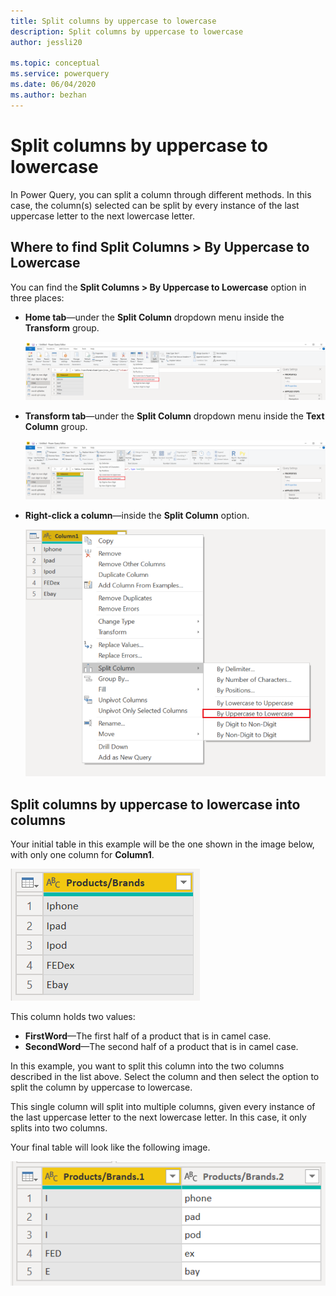 ```yaml
---
title: Split columns by uppercase to lowercase
description: Split columns by uppercase to lowercase
author: jessli20

ms.topic: conceptual
ms.service: powerquery
ms.date: 06/04/2020
ms.author: bezhan
---
```


# Split columns by uppercase to lowercase

In Power Query, you can split a column through different methods.
In this case, the column(s) selected can be split by every instance of the last uppercase letter to the next lowercase letter.

## Where to find Split Columns > By Uppercase to Lowercase

You can find the **Split Columns > By Uppercase to Lowercase** option in three places:

* **Home tab**&mdash;under the **Split Column** dropdown menu inside the **Transform** group.

   ![Image shows By Uppercase to Lowercase under the Home tab.](images/sc-home-ul.png)

* **Transform tab**&mdash;under the **Split Column** dropdown menu inside the **Text Column** group.

   ![Image shows By Uppercase to Lowercase under the Transform tab.](images/sc-transform-ul.png)

* **Right-click a column**&mdash;inside the **Split Column** option.

   ![Image shows By Uppercase to Lowercase when right-clicking a column.](images/sc-rightclick-ul.png)

## Split columns by uppercase to lowercase into columns 

Your initial table in this example will be the one shown in the image below, with only one column for **Column1**. 

![Image showing table with Products/Brands column, with five rows, with the Word column containing the first and second half of the word.](images/sc-before-ul.png)

This column holds two values:

* **FirstWord**&mdash;The first half of a product that is in camel case.
* **SecondWord**&mdash;The second half of a product that is in camel case.

In this example, you want to split this column into the two columns described in the list above. Select the column and then select the option to split the column by uppercase to lowercase.

This single column will split into multiple columns, given every instance of the last uppercase letter to the next lowercase letter. In this case, it only splits into two columns.

Your final table will look like the following image.

![Image showing Products/Brands.1 and Products/Brands.2 columns, with the first and second half of the word separated into the two columns.](images/sc-after-ul.png)

